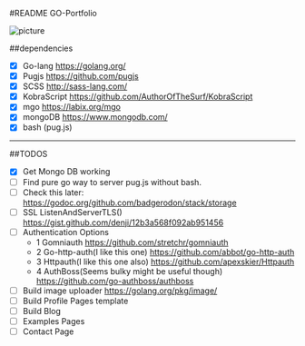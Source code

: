 #README GO-Portfolio

![picture](http://www.slate.com/content/dam/slate/articles/technology/technology/2014/06/140604_TECH_GoGopher.jpg.CROP.original-original.jpg)

##dependencies 
- [x] Go-lang https://golang.org/
- [x] Pugjs https://github.com/pugjs
- [x] SCSS http://sass-lang.com/
- [x] KobraScript https://github.com/AuthorOfTheSurf/KobraScript
- [x] mgo https://labix.org/mgo
- [x] mongoDB https://www.mongodb.com/
- [x] bash (pug.js)

----

##TODOS
- [x] Get Mongo DB working
- [ ] Find pure go way to server pug.js without bash.
- [ ] Check this later: https://godoc.org/github.com/badgerodon/stack/storage
- [ ] SSL ListenAndServerTLS() https://gist.github.com/denji/12b3a568f092ab951456
- [ ] Authentication Options
    - 1 Gomniauth https://github.com/stretchr/gomniauth
    - 2 Go-http-auth(I like this one) https://github.com/abbot/go-http-auth
    - 3 Httpauth(I like this one also) https://github.com/apexskier/Httpauth
    - 4 AuthBoss(Seems bulky might be useful though) https://github.com/go-authboss/authboss
- [ ] Build image uploader https://golang.org/pkg/image/
- [ ] Build Profile Pages template
- [ ] Build Blog
- [ ] Examples Pages
- [ ] Contact Page
